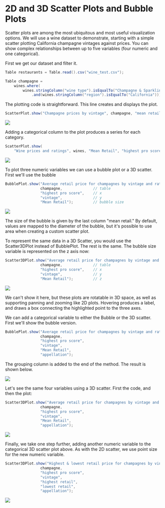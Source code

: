 # 2D and 3D Scatter Plots and Bubble Plots

Scatter plots are among the most ubiquitous and most useful visualization options. We will use a wine dataset to demonstrate, starting with a simple scatter plotting California champagne vintages against prices. You can show complex relationships between up to five variables (four numeric and one categorical).

First we get our dataset and filter it.

```java
Table restaurants = Table.read().csv("wine_test.csv");

Table champagne =
    wines.where(
    	wines.stringColumn("wine type").isEqualTo("Champagne & Sparkling")
    		.and(wines.stringColumn("region").isEqualTo("California")));
```

The plotting code is straightforward. This line creates and displays the plot.

```Java
ScatterPlot.show("Champagne prices by vintage", champagne, "mean retail", "vintage");
```

![](https://jtablesaw.github.io/tablesaw/userguide/images/eda/wine_simple_scatter.png)

Adding a categorical column to the plot produces a series for each category.

```Java
ScatterPlot.show(
    "Wine prices and ratings", wines, "Mean Retail", "highest pro score", "wine type");
```

![](https://jtablesaw.github.io/tablesaw/userguide/images/eda/wine_category_scatter.png)

To plot three numeric variables we can use a bubble plot or a 3D scatter. First we'll use the bubble 

```Java
BubblePlot.show("Average retail price for champagnes by vintage and rating",
                champagne,				// table
                "highest pro score",  	// x
                "vintage", 				// y
                "Mean Retail"); 		// bubble size
```

![](https://jtablesaw.github.io/tablesaw/userguide/images/eda/wine_simple_bubble.png)

The size of the bubble is given by the last column "mean retail." By default, values are mapped to the diameter of the bubble, but it's possible to use area when creating a custom scatter plot.  

To represent the same data in a 3D Scatter, you would use the Scatter3DPlot instead of BubblePlot. The rest is the same. The bubble size variable is represented on the z axis now:

```Java
Scatter3DPlot.show("Average retail price for champagnes by vintage and rating",
                champagne,				// table
                "highest pro score",  	// x
                "vintage", 				// y
                "Mean Retail"); 		// z 
```

![](https://jtablesaw.github.io/tablesaw/userguide/images/eda/wine_simple_3dScatter.png)

We can't show it here, but these plots are rotatable in 3D space, as well as supporting panning and zooming like 2D plots. Hovering produces a label, and draws a box connecting the highlighted point to the three axes. 

We can add a categorical variable to either the Bubble or the 3D scatter. First we'll show the bubble version.

```Java
BubblePlot.show("Average retail price for champagnes by vintage and rating",
                champagne,
                "highest pro score",
                "vintage",
                "Mean Retail",
                "appellation");
```

The grouping column is added to the end of the method. The result is shown below.

![](https://jtablesaw.github.io/tablesaw/userguide/images/eda/wine_bubble_with_groups.png)

Let's see the same four variables using a 3D scatter. First the code, and then the plot:

```Java
Scatter3DPlot.show("Average retail price for champagnes by vintage and rating",
                champagne,
                "highest pro score",
                "vintage",
                "Mean Retail",
                "appellation");
```

![](https://jtablesaw.github.io/tablesaw/userguide/images/eda/wine_category_3dScatter.png)

Finally, we take one step further, adding another numeric variable to the categorical 3D scatter plot above. As with the 2D scatter, we use point size for the new numeric variable. 

```Java
Scatter3DPlot.show("Highest & lowest retail price for champagnes by vintage and rating",
                champagne,
                "highest pro score",
                "vintage",
                "highest retail",
                "lowest retail",
                "appellation");
```

![](https://jtablesaw.github.io/tablesaw/userguide/images/eda/wine_bubble_3d.png)